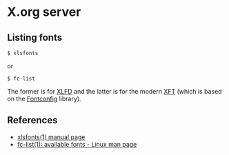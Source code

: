 # X.org server

## Listing fonts

```
$ xlsfonts
```

or

```
$ fc-list
```

The former is for [XLFD](https://en.wikipedia.org/wiki/X_logical_font_description)
and the latter is for the modern [XFT](https://en.wikipedia.org/wiki/Xft)
(which is based on the [Fontconfig](https://www.freedesktop.org/wiki/Software/fontconfig/) library).


## References

- [xlsfonts(1) manual page](ftp://www.x.org/pub/X11R7.5/doc/man/man1/xlsfonts.1.html)
- [fc-list(1): available fonts - Linux man page](http://linux.die.net/man/1/fc-list)
